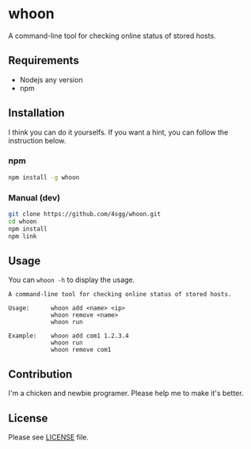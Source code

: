 # whoon
A command-line tool for checking online status of stored hosts.

## Requirements
* Nodejs any version
* npm 

## Installation
I think you can do it yourselfs. If you want a hint, you can follow the instruction below.

### npm
```bash
npm install -g whoon
```

### Manual (dev)
```bash
git clone https://github.com/4sgg/whoon.git
cd whoon
npm install
npm link
```

## Usage
You can ```whoon -h``` to display the usage.
```
A command-line tool for checking online status of stored hosts.

Usage:      whoon add <name> <ip>
            whoon remove <name>
            whoon run 

Example:    whoon add com1 1.2.3.4
            whoon run
            whoon remove com1
```

## Contribution
I'm a chicken and newbie programer. Please help me to make it's better.

## License
Please see [LICENSE](LICENSE) file.
